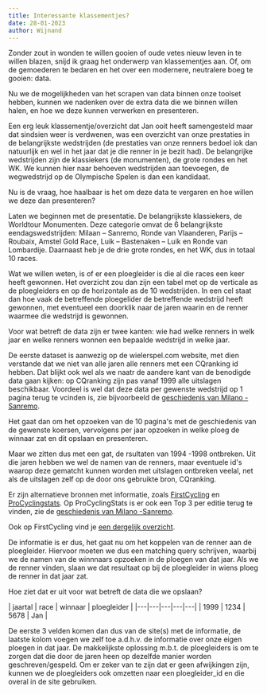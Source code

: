 ```yaml
---
title: Interessante klassementjes?
date: 28-01-2023
author: Wijnand
---
```


Zonder zout in wonden te willen gooien of oude vetes nieuw leven in te willen blazen, snijd ik graag het onderwerp van klassementjes aan. Of, om de gemoederen te bedaren en het over een modernere, neutralere boeg te gooien: data.

Nu we de mogelijkheden van het scrapen van data binnen onze toolset hebben, kunnen we nadenken over de extra data die we binnen willen halen, en hoe we deze kunnen verwerken en presenteren.

Een erg leuk klassementje/overzicht dat Jan ooit heeft samengesteld maar dat sindsien weer is verdwenen, was een overzicht van onze prestaties in de belangrijkste wedstrijden (de prestaties van onze renners bedoel iok dan natuurlijk en wel in het jaar dat je die renner in je bezit had).
De belangrijke wedstrijden zijn de klassiekers (de monumenten), de grote rondes en het WK. We kunnen hier naar behoeven wedstrijden aan toevoegen, de wegwedstrijd op de Olympische Spelen is dan een kandidaat.

Nu is de vraag, hoe haalbaar is het om deze data te vergaren en hoe willen we deze dan presenteren?

Laten we beginnen met de presentatie. De belangrijkste klassiekers, de Worldtour Monumenten. Deze categorie omvat de 6 belangrijkste eendagswedstrijden: Milaan – Sanremo, Ronde van Vlaanderen, Parijs – Roubaix, Amstel Gold Race, Luik – Bastenaken – Luik en Ronde van Lombardije.
Daarnaast heb je de drie grote rondes, en het WK, dus in totaal 10 races.

Wat we willen weten, is of er een ploegleider is die al die races een keer heeft gewonnen.
Het overzicht zou dan zijn een tabel met op de verticale as de ploegleiders en op de horizontale as de 10 wedstrijden. In een cel staat dan hoe vaak de betreffende ploegelider de betreffende wedstrijd heeft gewonnen, met eventueel een doorklik naar de jaren waarin en de renner waarmee die wedstrijd is gewonnen.

Voor wat betreft de data zijn er twee kanten: wie had welke renners in welk jaar en welke renners wonnen een bepaalde wedstrijd in welke jaar.

De eerste dataset is aanwezig op de wielerspel.com website, met dien verstande dat we niet van alle jaren alle renners met een CQranking id hebben. Dat blijkt ook wel als we naatr de aandere kant van de benodigde data gaan kijken: op CQranking zijn pas vanaf 1999 alle uitslagen beschikbaar.
Voordeel is wel dat deze data per gewenste wedstrijd op 1 pagina terug te vcinden is, zie bijvoorbeeld de [geschiedenis van Milano - Sanremo](https://cqranking.com/men/asp/gen/race_history.asp?raceid=39421).

Het gaat dan om het opzoeken van de 10 pagina's met de geschiedenis van de gewenste koersen, vervolgens per jaar opzoeken in welke ploeg de winnaar zat en dit opslaan en presenteren.

Maar we zitten dus met een gat, de rsultaten van 1994 -1998 ontbreken. Uit die jaren hebben we wel de namen van de renners, maar eventuele id's waarop deze gematcht kunnen worden met uitslagen ontbreken veelal, net als de uitslagen zelf op de door ons gebruikte bron, CQranking.

Er zijn alternatieve bronnen met informatie, zoals [FirstCycling]() en [ProCyclingstats]().
Op ProCyclingStats is er ook een Top 3 per editie terug te vinden, zie de [geschiedenis van Milano -Sanremo](https://www.procyclingstats.com/race/milano-sanremo/2023/history/palmares).

Ook op FirstCycling vind je [een dergelijk overzicht](https://firstcycling.com/race.php?r=4). 

De informatie is er dus, het gaat nu om het koppelen van de renner aan de ploegleider. Hiervoor moeten we dus een matching query schrijven, waarbij we de namen van de winnnaars opzoeken in de ploegen van dat jaar. Als we de renner vinden, slaan we dat resultaat op bij de ploegleider in wiens ploeg de renner in dat jaar zat.

Hoe ziet dat er uit voor wat betreft de data die we opslaan?

             
| jaartal  | race  | winnaar  | ploegleider  | 
|---|---|---|---|---|
| 1999  |  1234 |  5678 | Jan  | 


De eerste 3 velden komen dan dus van de site(s) met de informatie, de laatste kolom voegen we zelf toe a.d.h.v. de informatie over onze eigen ploegen in dat jaar.
De makkelijkste oplossing m.b.t. de ploegleiders is om te zorgen dat die door de jaren heen op dezelfde manier worden geschreven/gespeld. Om er zeker van te zijn dat er geen afwijkingen zijn, kunnen we de ploegleiders ook omzetten naar een ploegleider_id en die overal in de site gebruiken.



